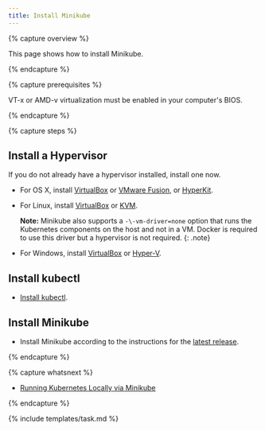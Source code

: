 ```yaml
---
title: Install Minikube
---
```


{% capture overview %}

This page shows how to install Minikube.

{% endcapture %}

{% capture prerequisites %}

VT-x or AMD-v virtualization must be enabled in your computer's BIOS.

{% endcapture %}

{% capture steps %}

## Install a Hypervisor

If you do not already have a hypervisor installed, install one now.

* For OS X, install
[VirtualBox](https://www.virtualbox.org/wiki/Downloads) or
[VMware Fusion](https://www.vmware.com/products/fusion), or
[HyperKit](https://github.com/moby/hyperkit).

* For Linux, install
[VirtualBox](https://www.virtualbox.org/wiki/Downloads) or
[KVM](http://www.linux-kvm.org/).

   **Note:** Minikube also supports a `-\-vm-driver=none` option that runs the Kubernetes components on the host and not in a VM.  Docker is required to use this driver but a hypervisor is not required.
  {: .note}

* For Windows, install
[VirtualBox](https://www.virtualbox.org/wiki/Downloads) or
[Hyper-V](https://msdn.microsoft.com/en-us/virtualization/hyperv_on_windows/quick_start/walkthrough_install).

## Install kubectl

* [Install kubectl](/docs/tasks/tools/install-kubectl/).

## Install Minikube

* Install Minikube according to the instructions for the
[latest release](https://github.com/kubernetes/minikube/releases).

{% endcapture %}

{% capture whatsnext %}

* [Running Kubernetes Locally via Minikube](/docs/getting-started-guides/minikube/)

{% endcapture %}

{% include templates/task.md %}
